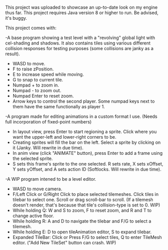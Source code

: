 This project was uploaded to showcase an up-to-date look on my engine thus far. This project requires Java version 8 or higher to run. Be advised, it's buggy.

This project comes with:

-A base program showing a test level with a "revolving" global light with cel-shading and shadows. It also contains tiles using various different collision responses for testing purposes (some collisions are janky as a result).
 -  WASD to move.
 -  F to raise zPosition.
 -  E to increase speed while moving.
 -  G to snap to current tile.
 -  Numpad + to zoom in.
 -  Numpad - to zoom out.
 -  Numpad Enter to reset zoom.
 -  Arrow keys to control the second player. Some numpad keys next to them have the same functionally as player 1.

-A program made for editing animations in a custom format I use. (Needs full incorporation of fixed-point numbers)
 - In layout view, press Enter to start regioning a sprite. Click where you want the upper-left and lower-right corners to be.
 - Creating sprites will fill the bar on the left. Select a sprite by clicking on it (Janky. Will rewrite in due time).
 - In anim view (click "ANIMATE" button), press Enter to add a frame using the selected sprite.
 - S sets this frame's sprite to the one selected. R sets rate, X sets xOffset, Y sets yOffset, and A sets action ID (Softlocks. Will rewrite in due time).

-A WIP program intened to be a level editor.
 - WASD to move camera.
 - F/Left Click or G/Right Click to place selected tilemeshes. Click tiles in tilebar to select one. Scroll or drag scroll-bar to scroll. 
   (If a tilemesh doesn't render, that's because that tile's collision-type is set to 0. WIP)
 - While holding Q: W and S to zoom, F to reset zoom, and R and T to change active floor.
 - While holding R: A and D to navigate the tilebar and F/G to select a tilemesh.
 - While holding E: D to open tileAnimation editor, S to expand tilebar.
 - Expanded TileBar: Click or Press F/G to select tiles, Q to enter TileMesh editor. ("Add New TileSet" button can crash. WIP)
